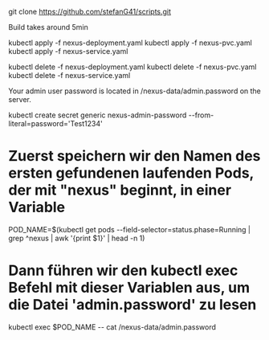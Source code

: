 git clone https://github.com/stefanG41/scripts.git

Build takes around 5min

kubectl apply -f nexus-deployment.yaml
kubectl apply -f nexus-pvc.yaml
kubectl apply -f nexus-service.yaml


kubectl delete -f nexus-deployment.yaml
kubectl delete -f nexus-pvc.yaml
kubectl delete -f nexus-service.yaml


Your admin user password is located in
/nexus-data/admin.password on the server.

kubectl create secret generic nexus-admin-password --from-literal=password='Test1234'

# Zuerst speichern wir den Namen des ersten gefundenen laufenden Pods, der mit "nexus" beginnt, in einer Variable
POD_NAME=$(kubectl get pods --field-selector=status.phase=Running | grep ^nexus | awk '{print $1}' | head -n 1)

# Dann führen wir den kubectl exec Befehl mit dieser Variablen aus, um die Datei 'admin.password' zu lesen
kubectl exec $POD_NAME -- cat /nexus-data/admin.password
